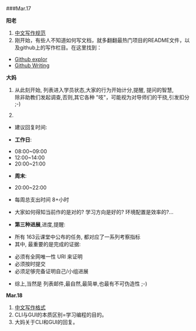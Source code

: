 
###Mar.17   

**阳老**  
1. [中文写作规范](https://github.com/cellier/chinese-copywriting-guidelines)   
2. 刚开始，有些人不知道如何写文档，就多翻翻最热门项目的README文件，以及github上的写作栏目。在这里找到：  
* [Github explor](https://github.com/explore)  
* [Github Writing](https://github.com/showcases/writing)  

**大妈**  
1. 从此刻开始, 列表进入学员状态,大家的行为开始计分,提醒, 提问的智慧,  
除非助教们发起调查,否则,其它各种 "吱"，可能视为对导师们的干挠,引发扣分 ;-)  


2. 
* 建议回复时间:  

- **工作日**:  
+ 08:00~09:00  
+ 12:00~14:00  
+ 20:00~21:00  

- **周末**:  
+ 20:00~22:00  
* 每周总支出时间 8+小时  
+ 大家如何得知当前作的是对的? 学习方向是好的? 环境配置是效率的?...  

- **第三种进展**,进度,提醒:  
+ 所有 163云课堂中公布的任务, 都对应了一系列考察指标  
+ 其中, 最重要的是完成的证据:  
* 必须有全网唯一性 URI 来证明  
* 必须按时提交  
* 必须足够完备证明自己/小组进展  
+ 综上,当然是 列表邮件,最自然,最简单,也最有不可伪造性 ;-)  

**Mar.18**

1. [中文写作格式](https://github.com/YixuanBurnett/chinese-copywriting-guidelines)    
2. CLI与GUI的本质区别=学习编程的目的。   
3. 大妈关于CLI和GUI的回复。  

